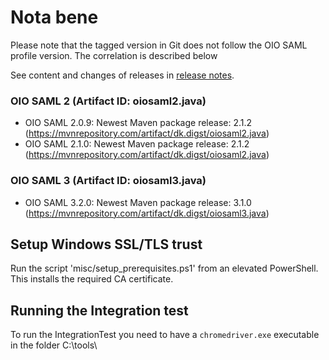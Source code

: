 # Nota bene

Please note that the tagged version in Git does not follow the OIO SAML profile version. The correlation is described below

See content and changes of releases in [release notes](RELEASE_NOTES.md).

### OIO SAML 2 (Artifact ID: oiosaml2.java)
* OIO SAML 2.0.9: Newest Maven package release: 2.1.2 (https://mvnrepository.com/artifact/dk.digst/oiosaml2.java)
* OIO SAML 2.1.0: Newest Maven package release: 2.1.2 (https://mvnrepository.com/artifact/dk.digst/oiosaml2.java)

### OIO SAML 3 (Artifact ID: oiosaml3.java)
* OIO SAML 3.2.0: Newest Maven package release: 3.1.0 (https://mvnrepository.com/artifact/dk.digst/oiosaml3.java)

## Setup Windows SSL/TLS trust

Run the script 'misc/setup_prerequisites.ps1' from an elevated PowerShell. This installs the required CA certificate.

## Running the Integration test

To run the IntegrationTest you need to have a `chromedriver.exe` executable in the folder C:\tools\
